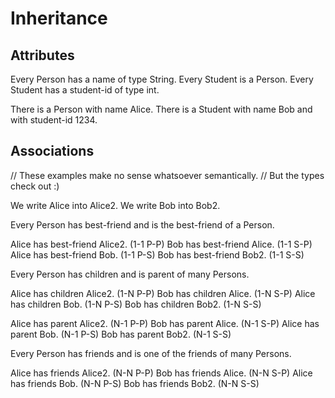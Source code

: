 # Inheritance

## Attributes

Every Person has a name of type String.
Every Student is a Person.
Every Student has a student-id of type int.

There is a Person with name Alice.
There is a Student with name Bob and with student-id 1234.

## Associations

// These examples make no sense whatsoever semantically.
// But the types check out :)

We write Alice into Alice2.
We write Bob into Bob2.

Every Person has best-friend and is the best-friend of a Person.

Alice has best-friend Alice2. (1-1 P-P)
Bob has best-friend Alice. (1-1 S-P)
Alice has best-friend Bob. (1-1 P-S)
Bob has best-friend Bob2. (1-1 S-S)

Every Person has children and is parent of many Persons.

Alice has children Alice2. (1-N P-P)
Bob has children Alice. (1-N S-P)
Alice has children Bob. (1-N P-S)
Bob has children Bob2. (1-N S-S)

Alice has parent Alice2. (N-1 P-P)
Bob has parent Alice. (N-1 S-P)
Alice has parent Bob. (N-1 P-S)
Bob has parent Bob2. (N-1 S-S)

Every Person has friends and is one of the friends of many Persons.

Alice has friends Alice2. (N-N P-P)
Bob has friends Alice. (N-N S-P)
Alice has friends Bob. (N-N P-S)
Bob has friends Bob2. (N-N S-S)
